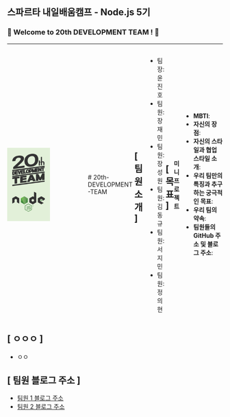 ## 스파르타 내일배움캠프 - Node.js 5기
### 🚀 Welcome to 20th DEVELOPMENT TEAM ! 🚀
---

<div style="display: flex; align-items: center;">
  <img src="./resource/20NODE.jpg" alt="20NODE" style="width: 50%; max-width: 100px; margin-right: 20px;">
  <div style="width: 50%;">
 
</div>
# 20th-DEVELOPMENT-TEAM

## [ 팀원 소개 ]
- 팀장: 윤진호
- 팀원: 장재민
- 팀원: 장성원
- 팀원: 김동규
- 팀원: 서지민
- 팀원: 정의현

## [ 목표 ]
   <h4>미니 프로젝트</h4>
    <ul>
      <li><strong>MBTI</strong>:</li>
      <li><strong>자신의 장점</strong>:</li>
      <li><strong>자신의 스타일과 협업 스타일 소개</strong>:</li>
      <li><strong>우리 팀만의 특징과 추구하는 궁극적인 목표</strong>:</li>
      <li><strong>우리 팀의 약속</strong>:</li>
      <li><strong>팀원들의 GitHub 주소 및 블로그 주소</strong>:</li>
    </ul>
  </div>

## [ ㅇㅇㅇ ]
- ㅇㅇ

## [ 팀원 블로그 주소 ]
- [팀원 1 블로그 주소](#)
- [팀원 2 블로그 주소](#)
